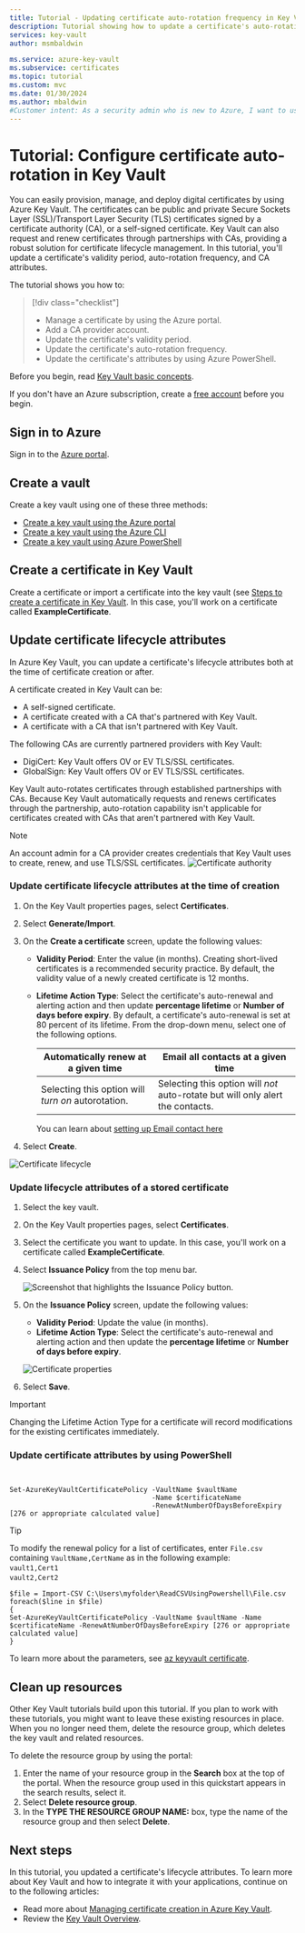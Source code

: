 ```yaml
---
title: Tutorial - Updating certificate auto-rotation frequency in Key Vault | Microsoft Docs
description: Tutorial showing how to update a certificate's auto-rotation frequency in Azure Key Vault using the Azure portal
services: key-vault
author: msmbaldwin

ms.service: azure-key-vault
ms.subservice: certificates
ms.topic: tutorial
ms.custom: mvc
ms.date: 01/30/2024
ms.author: mbaldwin
#Customer intent: As a security admin who is new to Azure, I want to use Key Vault to securely store certificates in Azure.
---
```

# Tutorial: Configure certificate auto-rotation in Key Vault

You can easily provision, manage, and deploy digital certificates by using Azure Key Vault. The certificates can be public and private Secure Sockets Layer (SSL)/Transport Layer Security (TLS) certificates signed by a certificate authority (CA), or a self-signed certificate. Key Vault can also request and renew certificates through partnerships with CAs, providing a robust solution for certificate lifecycle management. In this tutorial, you'll update a certificate's validity period, auto-rotation frequency, and CA attributes.

The tutorial shows you how to:

> [!div class="checklist"]
> * Manage a certificate by using the Azure portal.
> * Add a CA provider account.
> * Update the certificate's validity period.
> * Update the certificate's auto-rotation frequency.
> * Update the certificate's attributes by using Azure PowerShell.

Before you begin, read [Key Vault basic concepts](../general/basic-concepts.md).

If you don't have an Azure subscription, create a [free account](https://azure.microsoft.com/free/?WT.mc_id=A261C142F) before you begin.

## Sign in to Azure

Sign in to the [Azure portal](https://portal.azure.com).

## Create a vault

Create a key vault using one of these three methods:

- [Create a key vault using the Azure portal](../general/quick-create-portal.md)
- [Create a key vault using the Azure CLI](../general/quick-create-cli.md)
- [Create a key vault using Azure PowerShell](../general/quick-create-powershell.md)

## Create a certificate in Key Vault

Create a certificate or import a certificate into the key vault (see [Steps to create a certificate in Key Vault](../certificates/quick-create-portal.md). In this case, you'll work on a certificate called **ExampleCertificate**.

## Update certificate lifecycle attributes

In Azure Key Vault, you can update a certificate's lifecycle attributes both at the time of certificate creation or after.

A certificate created in Key Vault can be:

- A self-signed certificate.
- A certificate created with a CA that's partnered with Key Vault.
- A certificate with a CA that isn't partnered with Key Vault.

The following CAs are currently partnered providers with Key Vault:

- DigiCert: Key Vault offers OV or EV TLS/SSL certificates.
- GlobalSign: Key Vault offers OV or EV TLS/SSL certificates.

Key Vault auto-rotates certificates through established partnerships with CAs. Because Key Vault automatically requests and renews certificates through the partnership, auto-rotation capability isn't applicable for certificates created with CAs that aren't partnered with Key Vault.

> [!NOTE]
> An account admin for a CA provider creates credentials that Key Vault uses to create, renew, and use TLS/SSL certificates.
![Certificate authority](../media/certificates/tutorial-rotate-cert/cert-authority-create.png)
>

### Update certificate lifecycle attributes at the time of creation

1. On the Key Vault properties pages, select **Certificates**.
1. Select **Generate/Import**.
1. On the **Create a certificate** screen, update the following values:

   - **Validity Period**: Enter the value (in  months). Creating short-lived certificates is a recommended security practice. By default, the validity value of a newly created certificate is 12 months.
   - **Lifetime Action Type**: Select the certificate's auto-renewal and alerting action and then update **percentage lifetime** or **Number of days before expiry**. By default, a certificate's auto-renewal is set at 80 percent of its lifetime. From the drop-down menu, select one of the following options.

      |  Automatically renew at a given time| Email all contacts at a given time |
      |-----------|------|
      |Selecting this option will *turn on* autorotation. | Selecting this option will *not* auto-rotate but will only alert the contacts.|
      
      You can learn about [setting up Email contact here](./overview-renew-certificate.md#get-notified-about-certificate-expiration)

1. Select **Create**.

![Certificate lifecycle](../media/certificates/tutorial-rotate-cert/create-cert-lifecycle.png)

### Update lifecycle attributes of a stored certificate

1. Select the key vault.
1. On the Key Vault properties pages, select **Certificates**.
1. Select the certificate you want to update. In this case, you'll work on a certificate called **ExampleCertificate**.
1. Select **Issuance Policy** from the top menu bar.

   ![Screenshot that highlights the Issuance Policy button.](../media/certificates/tutorial-rotate-cert/cert-issuance-policy.png)

1. On the **Issuance Policy** screen, update the following values:

   - **Validity Period**: Update the value (in  months).
   - **Lifetime Action Type**: Select the certificate's auto-renewal and alerting action and then update the **percentage lifetime** or **Number of days before expiry**.

   ![Certificate properties](../media/certificates/tutorial-rotate-cert/cert-policy-change.png)

1. Select **Save**.

> [!IMPORTANT]
> Changing the Lifetime Action Type for a certificate will record modifications for the existing certificates immediately.


### Update certificate attributes by using PowerShell

```azurepowershell


Set-AzureKeyVaultCertificatePolicy -VaultName $vaultName 
                                   -Name $certificateName 
                                   -RenewAtNumberOfDaysBeforeExpiry [276 or appropriate calculated value]
```

> [!TIP]
> To modify the renewal policy for a list of certificates, enter `File.csv`​ containing
>  `VaultName,CertName` as in the following example:
​<br/>
>  `vault1,Cert1`​ <br/>
>  `vault2,Cert2`​
>
>  ```azurepowershell
>  $file = Import-CSV C:\Users\myfolder\ReadCSVUsingPowershell\File.csv ​
> foreach($line in $file)​
> {​
> Set-AzureKeyVaultCertificatePolicy -VaultName $vaultName -Name $certificateName -RenewAtNumberOfDaysBeforeExpiry [276 or appropriate calculated value]
> }
>  ```
> 
To learn more about the parameters, see [az keyvault certificate](/cli/azure/keyvault/certificate#az-keyvault-certificate-set-attributes).

## Clean up resources

Other Key Vault tutorials build upon this tutorial. If you plan to work with these tutorials, you might want to leave these existing resources in place.
When you no longer need them, delete the resource group, which deletes the key vault and related resources.

To delete the resource group by using the portal:

1. Enter the name of your resource group in the **Search** box at the top of the portal. When the resource group used in this quickstart appears in the search results, select it.
1. Select **Delete resource group**.
1. In the **TYPE THE RESOURCE GROUP NAME:** box, type the name of the resource group and then select **Delete**.


## Next steps

In this tutorial, you updated a certificate's lifecycle attributes. To learn more about Key Vault and how to integrate it with your applications, continue on to the following articles:

- Read more about [Managing certificate creation in Azure Key Vault](./create-certificate-scenarios.md).
- Review the [Key Vault Overview](../general/overview.md).

